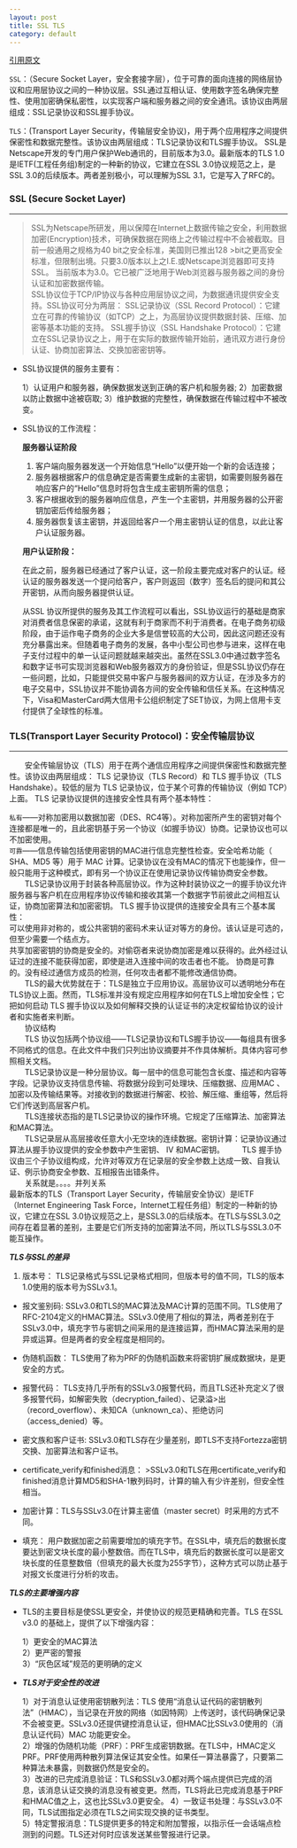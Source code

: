 ```yaml
---
layout: post
title: SSL TLS
category: default
---
```


[引用原文](http://kb.cnblogs.com/page/197396/)

`SSL`：（Secure Socket Layer，安全套接字层），位于可靠的面向连接的网络层协议和应用层协议之间的一种协议层。SSL通过互相认证、使用数字签名确保完整性、使用加密确保私密性，以实现客户端和服务器之间的安全通讯。该协议由两层组成：SSL记录协议和SSL握手协议。

`TLS`：(Transport Layer Security，传输层安全协议)，用于两个应用程序之间提供保密性和数据完整性。该协议由两层组成：TLS记录协议和TLS握手协议。
	SSL是Netscape开发的专门用户保护Web通讯的，目前版本为3.0。最新版本的TLS 1.0是IETF(工程任务组)制定的一种新的协议，它建立在SSL 3.0协议规范之上，是SSL 3.0的后续版本。两者差别极小，可以理解为SSL 3.1，它是写入了RFC的。 

### SSL (Secure Socket Layer)
-----------------------------

>   SSL为Netscape所研发，用以保障在Internet上数据传输之安全，利用数据加密(Encryption)技术，可确保数据在网络上之传输过程中不会被截取。目前一般通用之规格为40 bit之安全标准，美国则已推出128 >bit之更高安全标准，但限制出境。只要3.0版本以上之I.E.或Netscape浏览器即可支持SSL。   当前版本为3.0。它已被广泛地用于Web浏览器与服务器之间的身份认证和加密数据传输。   
>   SSL协议位于TCP/IP协议与各种应用层协议之间，为数据通讯提供安全支持。SSL协议可分为两层： SSL记录协议（SSL Record Protocol）：它建立在可靠的传输协议（如TCP）之上，为高层协议提供数据封装、压缩、加密等基本功能的支持。 SSL握手协议（SSL Handshake Protocol）：它建立在SSL记录协议之上，用于在实际的数据传输开始前，通讯双方进行身份认证、协商加密算法、交换加密密钥等。  

- SSL协议提供的服务主要有：

	1）认证用户和服务器，确保数据发送到正确的客户机和服务器;
	2）加密数据以防止数据中途被窃取;
	3）维护数据的完整性，确保数据在传输过程中不被改变。

- SSL协议的工作流程：

	**服务器认证阶段**  

	1) 客户端向服务器发送一个开始信息“Hello”以便开始一个新的会话连接；        
	2) 服务器根据客户的信息确定是否需要生成新的主密钥，如需要则服务器在响应客户的“Hello”信息时将包含生成主密钥所需的信息；      
	3) 客户根据收到的服务器响应信息，产生一个主密钥，并用服务器的公开密钥加密后传给服务器；    
	4) 服务器恢复该主密钥，并返回给客户一个用主密钥认证的信息，以此让客户认证服务器。      

	**用户认证阶段：** 

 	在此之前，服务器已经通过了客户认证，这一阶段主要完成对客户的认证。经认证的服务器发送一个提问给客户，客户则返回（数字）签名后的提问和其公开密钥，从而向服务器提供认证。      

	从SSL 协议所提供的服务及其工作流程可以看出，SSL协议运行的基础是商家对消费者信息保密的承诺，这就有利于商家而不利于消费者。在电子商务初级阶段，由于运作电子商务的企业大多是信誉较高的大公司，因此这问题还没有充分暴露出来。但随着电子商务的发展，各中小型公司也参与进来，这样在电子支付过程中的单一认证问题就越来越突出。虽然在SSL3.0中通过数字签名和数字证书可实现浏览器和Web服务器双方的身份验证，但是SSL协议仍存在一些问题，比如，只能提供交易中客户与服务器间的双方认证，在涉及多方的电子交易中，SSL协议并不能协调各方间的安全传输和信任关系。在这种情况下，Visa和MasterCard两大信用卡公组织制定了SET协议，为网上信用卡支付提供了全球性的标准。   

### TLS(Transport Layer Security Protocol)：安全传输层协议
-----------------------------

　　安全传输层协议（TLS）用于在两个通信应用程序之间提供保密性和数据完整性。该协议由两层组成： TLS 记录协议（TLS Record）和 TLS 握手协议（TLS Handshake）。较低的层为 TLS 记录协议，位于某个可靠的传输协议（例如 TCP）上面。
TLS 记录协议提供的连接安全性具有两个基本特性：      

`私有`――对称加密用以数据加密（DES、RC4等）。对称加密所产生的密钥对每个连接都是唯一的，且此密钥基于另一个协议（如握手协议）协商。记录协议也可以不加密使用。     
`可靠`――信息传输包括使用密钥的MAC进行信息完整性检查。安全哈希功能（ SHA、MD5 等）用于 MAC 计算。记录协议在没有MAC的情况下也能操作，但一般只能用于这种模式，即有另一个协议正在使用记录协议传输协商安全参数。   
　　TLS记录协议用于封装各种高层协议。作为这种封装协议之一的握手协议允许服务器与客户机在应用程序协议传输和接收其第一个数据字节前彼此之间相互认证，协商加密算法和加密密钥。 TLS 握手协议提供的连接安全具有三个基本属性：     
可以使用非对称的，或公共密钥的密码术来认证对等方的身份。该认证是可选的，但至少需要一个结点方。  
共享加密密钥的协商是安全的。对偷窃者来说协商加密是难以获得的。此外经过认证过的连接不能获得加密，即使是进入连接中间的攻击者也不能。
协商是可靠的。没有经过通信方成员的检测，任何攻击者都不能修改通信协商。   
　　TLS的最大优势就在于：TLS是独立于应用协议。高层协议可以透明地分布在TLS协议上面。然而，TLS标准并没有规定应用程序如何在TLS上增加安全性；它把如何启动 TLS   握手协议以及如何解释交换的认证证书的决定权留给协议的设计者和实施者来判断。   
　　协议结构   
　　TLS   协议包括两个协议组――TLS记录协议和TLS握手协议――每组具有很多不同格式的信息。在此文件中我们只列出协议摘要并不作具体解析。具体内容可参照相关文档。  
　　TLS记录协议是一种分层协议。每一层中的信息可能包含长度、描述和内容等字段。记录协议支持信息传输、将数据分段到可处理块、压缩数据、应用MAC 、加密以及传输结果等。对接收到的数据进行解密、校验、解压缩、重组等，然后将它们传送到高层客户机。  
　　TLS连接状态指的是TLS记录协议的操作环境。它规定了压缩算法、加密算法和MAC算法。  
　　TLS记录层从高层接收任意大小无空块的连续数据。密钥计算：记录协议通过算法从握手协议提供的安全参数中产生密钥、 IV 和MAC密钥。
　　TLS 握手协议由三个子协议组构成，允许对等双方在记录层的安全参数上达成一致、自我认证、例示协商安全参数、互相报告出错条件。   
　　关系就是。。。。并列关系  
   最新版本的TLS（Transport Layer Security，传输层安全协议）是IETF（Internet Engineering Task    Force，Internet工程任务组）制定的一种新的协议，它建立在SSL 3.0协议规范之上，是SSL3.0的后续版本。在TLS与SSL3.0之间存在着显著的差别，主要是它们所支持的加密算法不同，所以TLS与SSL3.0不能互操作。  

***TLS与SSL的差异*** 

1. 版本号： TLS记录格式与SSL记录格式相同，但版本号的值不同，TLS的版本1.0使用的版本号为SSLv3.1。

- 报文鉴别码: SSLv3.0和TLS的MAC算法及MAC计算的范围不同。TLS使用了RFC-2104定义的HMAC算法。SSLv3.0使用了相似的算法，两者差别在于SSLv3.0中，填充字节与密钥之间采用的是连接运算，而HMAC算法采用的是异或运算。但是两者的安全程度是相同的。

- 伪随机函数： TLS使用了称为PRF的伪随机函数来将密钥扩展成数据块，是更安全的方式。

- 报警代码： TLS支持几乎所有的SSLv3.0报警代码，而且TLS还补充定义了很多报警代码，如解密失败（decryption_failed）、记录溢>出（record_overflow）、未知CA（unknown_ca）、拒绝访问（access_denied）等。

- 密文族和客户证书: SSLv3.0和TLS存在少量差别，即TLS不支持Fortezza密钥交换、加密算法和客户证书。

- certificate_verify和finished消息： >SSLv3.0和TLS在用certificate_verify和finished消息计算MD5和SHA-1散列码时，计算的输入有少许差别，但安全性相当。

- 加密计算：TLS与SSLv3.0在计算主密值（master secret）时采用的方式不同。

- 填充： 用户数据加密之前需要增加的填充字节。在SSL中，填充后的数据长度要达到密文块长度的最小整数倍。而在TLS中，填充后的数据长度可以是密文块长度的任意整数倍（但填充的最大长度为255字节），这种方式可以防止基于对报文长度进行分析的攻击。

***TLS的主要增强内容***

- TLS的主要目标是使SSL更安全，并使协议的规范更精确和完善。TLS 在SSL v3.0 的基础上，提供了以下增强内容： 
    
	1）更安全的MAC算法  
	2）更严密的警报  
	3）“灰色区域”规范的更明确的定义  

- ***TLS对于安全性的改进***   
 
	1）对于消息认证使用密钥散列法：TLS 使用“消息认证代码的密钥散列法”（HMAC），当记录在开放的网络（如因特网）上传送时，该代码确保记录不会被变更。SSLv3.0还提供键控消息认证，但HMAC比SSLv3.0使用的（消息认证代码）MAC 功能更安全。     
	2）增强的伪随机功能（PRF）：PRF生成密钥数据。在TLS中，HMAC定义PRF。PRF使用两种散列算法保证其安全性。如果任一算法暴露了，只要第二种算法未暴露，则数据仍然是安全的。   
	3）改进的已完成消息验证：TLS和SSLv3.0都对两个端点提供已完成的消息，该消息认证交换的消息没有被变更。然而，TLS将此已完成消息基于PRF和HMAC值之上，这也比SSLv3.0更安全。 
	4）一致证书处理：与SSLv3.0不同，TLS试图指定必须在TLS之间实现交换的证书类型。  
	5）特定警报消息：TLS提供更多的特定和附加警报，以指示任一会话端点检测到的问题。TLS还对何时应该发送某些警报进行记录。  
